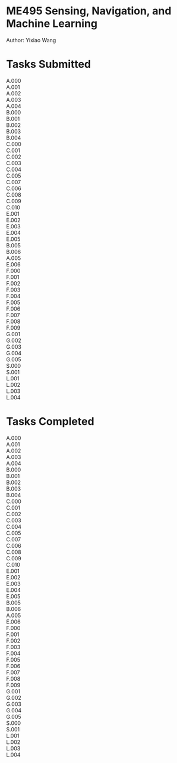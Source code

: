 # ME495 Sensing, Navigation, and Machine Learning
Author: Yixiao Wang
# Tasks Submitted
A.000  
A.001  
A.002  
A.003  
A.004  
B.000  
B.001  
B.002  
B.003  
B.004  
C.000  
C.001  
C.002  
C.003  
C.004  
C.005  
C.007  
C.006  
C.008  
C.009  
C.010  
E.001  
E.002  
E.003  
E.004  
E.005  
B.005  
B.006  
A.005  
E.006  
F.000  
F.001  
F.002  
F.003  
F.004  
F.005  
F.006  
F.007  
F.008  
F.009  
G.001  
G.002  
G.003  
G.004  
G.005  
S.000  
S.001  
L.001  
L.002  
L.003  
L.004  
# Tasks Completed
A.000  
A.001  
A.002  
A.003  
A.004  
B.000  
B.001  
B.002  
B.003  
B.004  
C.000  
C.001  
C.002  
C.003  
C.004  
C.005  
C.007  
C.006  
C.008  
C.009  
C.010  
E.001  
E.002  
E.003  
E.004  
E.005  
B.005  
B.006  
A.005  
E.006  
F.000  
F.001  
F.002  
F.003  
F.004  
F.005  
F.006  
F.007  
F.008  
F.009  
G.001  
G.002  
G.003  
G.004  
G.005  
S.000  
S.001  
L.001  
L.002  
L.003  
L.004

